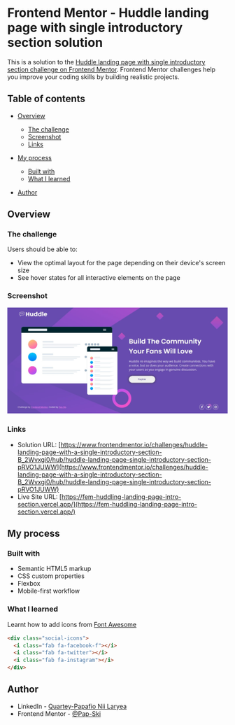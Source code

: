 # Frontend Mentor - Huddle landing page with single introductory section solution

This is a solution to the [Huddle landing page with single introductory section challenge on Frontend Mentor](https://www.frontendmentor.io/challenges/huddle-landing-page-with-a-single-introductory-section-B_2Wvxgi0). Frontend Mentor challenges help you improve your coding skills by building realistic projects.

## Table of contents

- [Overview](#overview)
  - [The challenge](#the-challenge)
  - [Screenshot](#screenshot)
  - [Links](#links)
- [My process](#my-process)

  - [Built with](#built-with)
  - [What I learned](#what-i-learned)

- [Author](#author)

## Overview

### The challenge

Users should be able to:

- View the optimal layout for the page depending on their device's screen size
- See hover states for all interactive elements on the page

### Screenshot

![](./screenshot.jpg)

### Links

- Solution URL: [https://www.frontendmentor.io/challenges/huddle-landing-page-with-a-single-introductory-section-B_2Wvxgi0/hub/huddle-landing-page-single-introductory-section-pRVO1JUWW](https://www.frontendmentor.io/challenges/huddle-landing-page-with-a-single-introductory-section-B_2Wvxgi0/hub/huddle-landing-page-single-introductory-section-pRVO1JUWW)
- Live Site URL: [https://fem-huddling-landing-page-intro-section.vercel.app/](https://fem-huddling-landing-page-intro-section.vercel.app/)

## My process

### Built with

- Semantic HTML5 markup
- CSS custom properties
- Flexbox
- Mobile-first workflow

### What I learned

Learnt how to add icons from [Font Awesome](https://fontawesome.com/)

```html
<div class="social-icons">
  <i class="fab fa-facebook-f"></i>
  <i class="fab fa-twitter"></i>
  <i class="fab fa-instagram"></i>
</div>
```

## Author

- LinkedIn - [Quartey-Papafio Nii Laryea](https://www.linkedin.com/in/nii-laryea-quartey-papafio-229440176/)
- Frontend Mentor - [@Pap-Ski](https://www.frontendmentor.io/profile/Pap-Ski)
